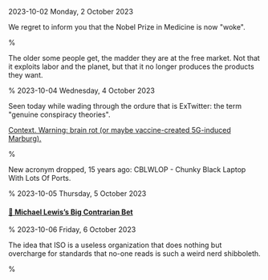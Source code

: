 2023-10-02 Monday,  2 October 2023

We regret to inform you that the Nobel Prize in Medicine is now "woke".

%

The older some people get, the madder they are at the free market. Not that it exploits labor and the planet, but that it no longer produces the products they want. 

%
2023-10-04 Wednesday,  4 October 2023

Seen today while wading through the ordure that is ExTwitter: the term "genuine conspiracy theories". 

[Context. Warning: brain rot (or maybe vaccine-created 5G-induced Marburg).](https://x.com/InternetHippo/status/1709278427130589635?s=20)

%

New acronym dropped, 15 years ago: CBLWLOP - Chunky Black Laptop With Lots Of Ports.

%
2023-10-05 Thursday,  5 October 2023

#### [🔗 Michael Lewis’s Big Contrarian Bet](https://www.newyorker.com/books/under-review/michael-lewiss-big-contrarian-bet)

%
2023-10-06 Friday,  6 October 2023

The idea that ISO is a useless organization that does nothing but overcharge for standards that no-one reads is such a weird nerd shibboleth.

%
